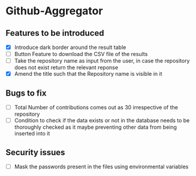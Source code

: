 # Github-Aggregator

## Features to be introduced

- [x] Introduce dark border around the result table
- [ ] Button Feature to download the CSV file of the results
- [ ] Take the repository name as input from the user, in case the repository does not exist return the relevant reponse
- [x] Amend the title such that the Repository name is visible in it

## Bugs to fix

- [ ] Total Number of contributions comes out as 30 irrespective of the repository
- [ ] Condition to check if the data exists or not in the database needs to be thoroughly checked as it maybe preventing other data from being inserted into it

## Security issues

- [ ] Mask the passwords present in the files using environmental variables